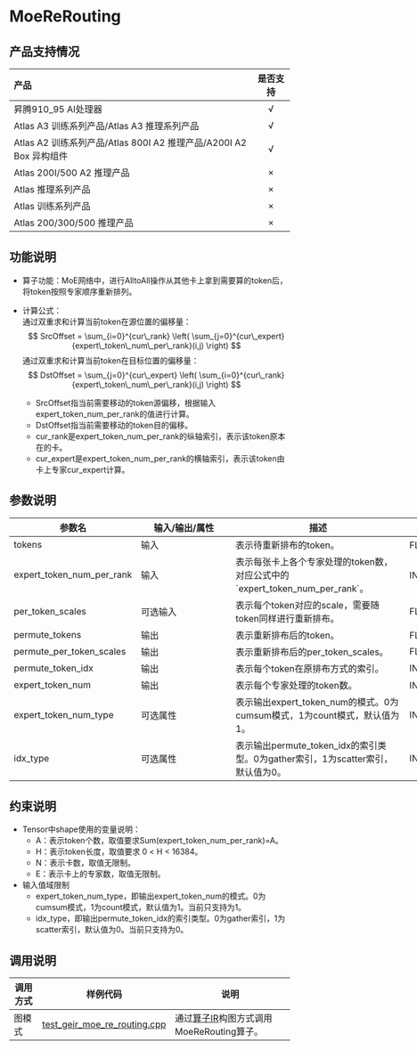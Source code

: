 # MoeReRouting

## 产品支持情况
|产品             |  是否支持  |
|:-------------------------|:----------:|
|  <term>昇腾910_95 AI处理器</term>   |     √    |
|  <term>Atlas A3 训练系列产品/Atlas A3 推理系列产品</term>   |     √    |
|  <term>Atlas A2 训练系列产品/Atlas 800I A2 推理产品/A200I A2 Box 异构组件</term>     |     √    |
|  <term>Atlas 200I/500 A2 推理产品</term>    |     ×    |
|  <term>Atlas 推理系列产品 </term>    |     ×    |
|  <term>Atlas 训练系列产品</term>    |     ×    |
|  <term>Atlas 200/300/500 推理产品</term>       |     ×    |

## 功能说明

- 算子功能：MoE网络中，进行AlltoAll操作从其他卡上拿到需要算的token后，将token按照专家顺序重新排列。

- 计算公式：  
    通过双重求和计算当前token在源位置的偏移量：
    $$
    SrcOffset = 
    \sum_{i=0}^{cur\_rank} \left( \sum_{j=0}^{cur\_expert} {expert\_token\_num\_per\_rank}(i,j) \right)
    $$
    通过双重求和计算当前token在目标位置的偏移量：
    $$
    DstOffset = 
    \sum_{j=0}^{cur\_expert} \left( \sum_{i=0}^{cur\_rank} {expert\_token\_num\_per\_rank}(i,j) \right)
    $$

    - SrcOffset指当前需要移动的token源偏移，根据输入expert_token_num_per_rank的值进行计算。
    - DstOffset指当前需要移动的token目的偏移。
    - cur_rank是expert_token_num_per_rank的纵轴索引，表示该token原本在的卡。
    - cur_expert是expert_token_num_per_rank的横轴索引，表示该token由卡上专家cur_expert计算。

## 参数说明
<table style="undefined;table-layout: fixed; width: 1576px"><colgroup>
  <col style="width: 170px">
  <col style="width: 170px">
  <col style="width: 312px">
  <col style="width: 213px">
  <col style="width: 100px">
  </colgroup>
  <thead>
    <tr>
      <th>参数名</th>
      <th>输入/输出/属性</th>
      <th>描述</th>
      <th>数据类型</th>
      <th>数据格式</th>
    </tr></thead>
  <tbody>
    <tr>
      <td>tokens</td>
      <td>输入</td>
      <td>表示待重新排布的token。</td>
      <td>FLOAT16、BF16、INT8</td>
      <td>ND</td>
    </tr>
    <tr>
      <td>expert_token_num_per_rank</td>
      <td>输入</td>
      <td>表示每张卡上各个专家处理的token数，对应公式中的`expert_token_num_per_rank`。</td>
      <td>INT32、INT64</td>
      <td>ND</td>
    </tr>
    <tr>
      <td>per_token_scales</td>
      <td>可选输入</td>
      <td>表示每个token对应的scale，需要随token同样进行重新排布。</td>
      <td>FLOAT</td>
      <td>ND</td>
    </tr>
    <tr>
      <td>permute_tokens</td>
      <td>输出</td>
      <td>表示重新排布后的token。</td>
      <td>FLOAT16、BF16、INT8</td>
      <td>ND</td>
    </tr>
    <tr>
      <td>permute_per_token_scales</td>
      <td>输出</td>
      <td>表示重新排布后的per_token_scales。</td>
      <td>FLOAT</td>
      <td>ND</td>
    </tr>
    <tr>
      <td>permute_token_idx</td>
      <td>输出</td>
      <td>表示每个token在原排布方式的索引。</td>
      <td>INT32</td>
      <td>ND</td>
    </tr>
    <tr>
      <td>expert_token_num</td>
      <td>输出</td>
      <td>表示每个专家处理的token数。</td>
      <td>INT32、INT64</td>
      <td>ND</td>
    </tr>
    <tr>
      <td>expert_token_num_type</td>
      <td>可选属性</td>
      <td>表示输出expert_token_num的模式。0为cumsum模式，1为count模式，默认值为1。</td>
      <td>INT64</td>
      <td>-</td>
    </tr>
    <tr>
      <td>idx_type</td>
      <td>可选属性</td>
      <td>表示输出permute_token_idx的索引类型。0为gather索引，1为scatter索引，默认值为0。</td>
      <td>INT64</td>
      <td>-</td>
    </tr>
  </tbody></table>


## 约束说明
- Tensor中shape使用的变量说明：
  - A：表示token个数，取值要求Sum(expert_token_num_per_rank)=A。
  - H：表示token长度，取值要求 0 < H < 16384。
  - N：表示卡数，取值无限制。
  - E：表示卡上的专家数，取值无限制。
- 输入值域限制
  - expert_token_num_type，即输出expert_token_num的模式。0为cumsum模式，1为count模式，默认值为1。当前只支持为1。
  - idx_type，即输出permute_token_idx的索引类型。0为gather索引，1为scatter索引，默认值为0。当前只支持为0。

## 调用说明
| 调用方式   | 样例代码           | 说明                                         |
| ---------------- | --------------------------- | --------------------------------------------------- |
| 图模式 | [test_geir_moe_re_routing.cpp](examples/test_geir_moe_re_routing.cpp)  | 通过[算子IR](op_graph/moe_re_routing_proto.h)构图方式调用MoeReRouting算子。         |
